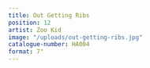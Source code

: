 ```yaml
---
title: Out Getting Ribs
position: 12
artist: Zoo Kid
image: "/uploads/out-getting-ribs.jpg"
catalogue-number: HA004
format: 7"
---
```


